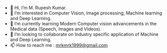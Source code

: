 - 👋 Hi, I’m M. Rupesh Kumar.
- 👀 I’m interested in Computer Vision, Image processing, Machine learning and Deep Learning.
- 🌱 I’m currently learning Modern Computer vision advancements in the Medical data (Speech, Images and Videos).
- 💞️ I’m looking to collaborate on Industry specific application of Machine and Deep Learning.
- 📫 How to reach me : mrkmrk1999@gmail.com

<!---
MRK4863/MRK4863 is a ✨ special ✨ repository because its `README.md` (this file) appears on your GitHub profile.
You can click the Preview link to take a look at your changes.
--->
